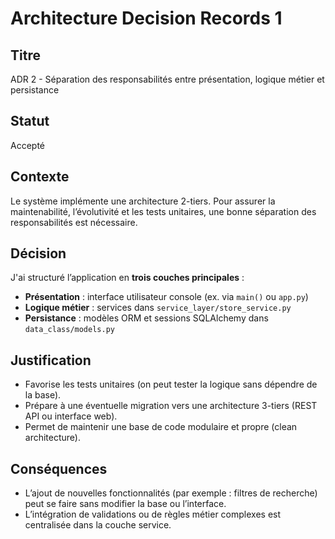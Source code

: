 # Architecture Decision Records 1

## Titre

ADR 2 - Séparation des responsabilités entre présentation, logique métier et persistance

## Statut

Accepté

## Contexte

Le système implémente une architecture 2-tiers. Pour assurer la maintenabilité, l’évolutivité et les tests unitaires, une bonne séparation des responsabilités est nécessaire.

## Décision

J'ai structuré l’application en **trois couches principales** :
- **Présentation** : interface utilisateur console (ex. via `main()` ou `app.py`)
- **Logique métier** : services dans `service_layer/store_service.py`
- **Persistance** : modèles ORM et sessions SQLAlchemy dans `data_class/models.py`

## Justification

- Favorise les tests unitaires (on peut tester la logique sans dépendre de la base).
- Prépare à une éventuelle migration vers une architecture 3-tiers (REST API ou interface web).
- Permet de maintenir une base de code modulaire et propre (clean architecture).

## Conséquences

- L’ajout de nouvelles fonctionnalités (par exemple : filtres de recherche) peut se faire sans modifier la base ou l’interface.
- L’intégration de validations ou de règles métier complexes est centralisée dans la couche service.